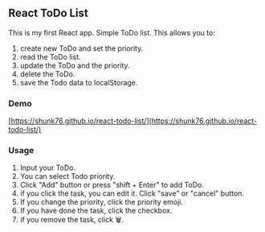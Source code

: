 ## React ToDo List

This is my first React app. Simple ToDo list. This allows you to:
1. create new ToDo and set the priority.
2. read the ToDo list.
3. update the ToDo and the priority.
4. delete the ToDo.
5. save the Todo data to localStorage.

### Demo
[https://shunk76.github.io/react-todo-list/](https://shunk76.github.io/react-todo-list/)

### Usage
1. Input your ToDo.
2. You can select Todo priority.
3. Click "Add" button or press "shift + Enter" to add ToDo.
4. if you click the task, you can edit it. Click "save" or "cancel" button.
5. If you change the priority, click the priority emoji.
6. If you have done the task, click the checkbox.
7. if you remove the task, click 🗑.
